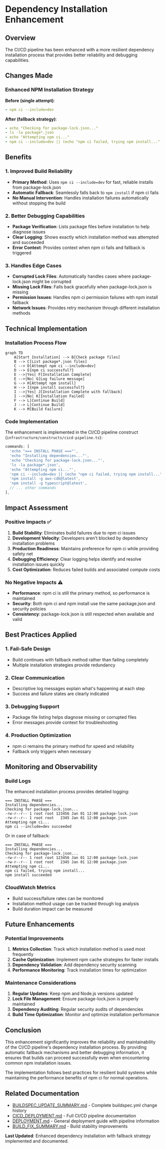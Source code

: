 # Dependency Installation Enhancement

## Overview

The CI/CD pipeline has been enhanced with a more resilient dependency installation process that provides better reliability and debugging capabilities.

## Changes Made

### Enhanced NPM Installation Strategy

**Before (single attempt)**:
```yaml
- npm ci --include=dev
```

**After (fallback strategy)**:
```yaml
- echo "Checking for package-lock.json..."
- ls -la package*.json
- echo "Attempting npm ci..."
- npm ci --include=dev || (echo "npm ci failed, trying npm install..." && npm install)
```

## Benefits

### 1. Improved Build Reliability
- **Primary Method**: Uses `npm ci --include=dev` for fast, reliable installs from package-lock.json
- **Automatic Fallback**: Seamlessly falls back to `npm install` if npm ci fails
- **No Manual Intervention**: Handles installation failures automatically without stopping the build

### 2. Better Debugging Capabilities
- **Package Verification**: Lists package files before installation to help diagnose issues
- **Clear Logging**: Shows exactly which installation method was attempted and succeeded
- **Error Context**: Provides context when npm ci fails and fallback is triggered

### 3. Handles Edge Cases
- **Corrupted Lock Files**: Automatically handles cases where package-lock.json might be corrupted
- **Missing Lock Files**: Falls back gracefully when package-lock.json is missing
- **Permission Issues**: Handles npm ci permission failures with npm install fallback
- **Network Issues**: Provides retry mechanism through different installation methods

## Technical Implementation

### Installation Process Flow

```mermaid
graph TD
    A[Start Installation] --> B[Check package files]
    B --> C[List package*.json files]
    C --> D[Attempt npm ci --include=dev]
    D --> E{npm ci successful?}
    E -->|Yes| F[Installation Complete]
    E -->|No| G[Log failure message]
    G --> H[Attempt npm install]
    H --> I{npm install successful?}
    I -->|Yes| J[Installation Complete with fallback]
    I -->|No| K[Installation Failed]
    F --> L[Continue Build]
    J --> L[Continue Build]
    K --> M[Build Failure]
```

### Code Implementation

The enhancement is implemented in the CI/CD pipeline construct (`infrastructure/constructs/cicd-pipeline.ts`):

```typescript
commands: [
  'echo "=== INSTALL PHASE ==="',
  'echo "Installing dependencies..."',
  'echo "Checking for package-lock.json..."',
  'ls -la package*.json',
  'echo "Attempting npm ci..."',
  'npm ci --include=dev || (echo "npm ci failed, trying npm install..." && npm install)',
  'npm install -g aws-cdk@latest',
  'npm install -g typescript@latest',
  // ... other commands
],
```

## Impact Assessment

### Positive Impacts ✅

1. **Build Stability**: Eliminates build failures due to npm ci issues
2. **Development Velocity**: Developers aren't blocked by dependency installation problems
3. **Production Readiness**: Maintains preference for npm ci while providing safety net
4. **Debugging Efficiency**: Clear logging helps identify and resolve installation issues quickly
5. **Cost Optimization**: Reduces failed builds and associated compute costs

### No Negative Impacts ⚠️

- **Performance**: npm ci is still the primary method, so performance is maintained
- **Security**: Both npm ci and npm install use the same package.json and security policies
- **Consistency**: package-lock.json is still respected when available and valid

## Best Practices Applied

### 1. Fail-Safe Design
- Build continues with fallback method rather than failing completely
- Multiple installation strategies provide redundancy

### 2. Clear Communication
- Descriptive log messages explain what's happening at each step
- Success and failure states are clearly indicated

### 3. Debugging Support
- Package file listing helps diagnose missing or corrupted files
- Error messages provide context for troubleshooting

### 4. Production Optimization
- npm ci remains the primary method for speed and reliability
- Fallback only triggers when necessary

## Monitoring and Observability

### Build Logs
The enhanced installation process provides detailed logging:

```
=== INSTALL PHASE ===
Installing dependencies...
Checking for package-lock.json...
-rw-r--r-- 1 root root 123456 Jan 01 12:00 package-lock.json
-rw-r--r-- 1 root root   2345 Jan 01 12:00 package.json
Attempting npm ci...
npm ci --include=dev succeeded
```

Or in case of fallback:

```
=== INSTALL PHASE ===
Installing dependencies...
Checking for package-lock.json...
-rw-r--r-- 1 root root 123456 Jan 01 12:00 package-lock.json
-rw-r--r-- 1 root root   2345 Jan 01 12:00 package.json
Attempting npm ci...
npm ci failed, trying npm install...
npm install succeeded
```

### CloudWatch Metrics
- Build success/failure rates can be monitored
- Installation method usage can be tracked through log analysis
- Build duration impact can be measured

## Future Enhancements

### Potential Improvements
1. **Metrics Collection**: Track which installation method is used most frequently
2. **Cache Optimization**: Implement npm cache strategies for faster installs
3. **Dependency Validation**: Add dependency security scanning
4. **Performance Monitoring**: Track installation times for optimization

### Maintenance Considerations
1. **Regular Updates**: Keep npm and Node.js versions updated
2. **Lock File Management**: Ensure package-lock.json is properly maintained
3. **Dependency Auditing**: Regular security audits of dependencies
4. **Build Time Optimization**: Monitor and optimize installation performance

## Conclusion

This enhancement significantly improves the reliability and maintainability of the CI/CD pipeline's dependency installation process. By providing automatic fallback mechanisms and better debugging information, it ensures that builds can proceed successfully even when encountering common npm installation issues.

The implementation follows best practices for resilient build systems while maintaining the performance benefits of npm ci for normal operations.

## Related Documentation

- [BUILDSPEC_UPDATE_SUMMARY.md](BUILDSPEC_UPDATE_SUMMARY.md) - Complete buildspec.yml change history
- [CICD_DEPLOYMENT.md](CICD_DEPLOYMENT.md) - Full CI/CD pipeline documentation
- [DEPLOYMENT.md](DEPLOYMENT.md) - General deployment guide with pipeline information
- [BUILD_FIX_SUMMARY.md](BUILD_FIX_SUMMARY.md) - Build stability improvements

**Last Updated**: Enhanced dependency installation with fallback strategy implemented and documented.